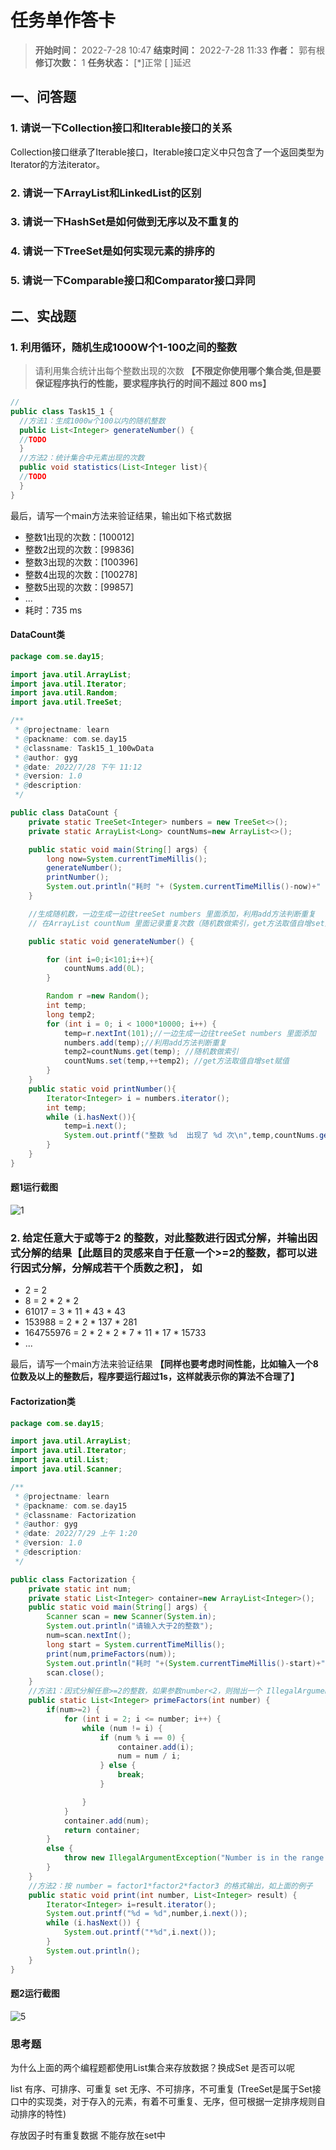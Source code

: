 [//]: # (注释
  Date: 2022-07-28 10:02:45
  LastEditors: gyg
  LastEditTime: 2022-07-29 02:11:11
  FilePath: \note\郭有根-第十五章作业.md
)

# 任务单作答卡

>**开始时间：** 2022-7-28 10:47 **结束时间：** 2022-7-28 11:33
**作者：** 郭有根 **修订次数：** 1 **任务状态：** [*]正常 [ ]延迟

## 一、问答题

### 1. 请说一下Collection接口和Iterable接口的关系

Collection接口继承了Iterable接口，Iterable接口定义中只包含了一个返回类型为Iterator的方法iterator。

### 2. 请说一下ArrayList和LinkedList的区别

### 3. 请说一下HashSet是如何做到无序以及不重复的

### 4. 请说一下TreeSet是如何实现元素的排序的

### 5. 请说一下Comparable接口和Comparator接口异同

## 二、实战题

### 1. 利用循环，随机生成1000W个1-100之间的整数

>请利用集合统计出每个整数出现的次数 **【不限定你使用哪个集合类,但是要保证程序执行的性能，要求程序执行的时间不超过 800 ms】**

```java
//
public class Task15_1 {
  //方法1：生成1000w个100以内的随机整数
  public List<Integer> generateNumber() {
  //TODO
  }
  //方法2：统计集合中元素出现的次数
  public void statistics(List<Integer list){
  //TODO
  }
}
```

最后，请写一个main方法来验证结果，输出如下格式数据

- 整数1出现的次数：[100012]
- 整数2出现的次数：[99836]
- 整数3出现的次数：[100396]
- 整数4出现的次数：[100278]
- 整数5出现的次数：[99857]
- ...
- 耗时：735 ms

#### DataCount类

```java
package com.se.day15;

import java.util.ArrayList;
import java.util.Iterator;
import java.util.Random;
import java.util.TreeSet;

/**
 * @projectname: learn
 * @packname: com.se.day15
 * @classname: Task15_1_100wData
 * @author: gyg
 * @date: 2022/7/28 下午 11:12
 * @version: 1.0
 * @description:
 */

public class DataCount {
    private static TreeSet<Integer> numbers = new TreeSet<>();
    private static ArrayList<Long> countNums=new ArrayList<>();

    public static void main(String[] args) {
        long now=System.currentTimeMillis();
        generateNumber();
        printNumber();
        System.out.println("耗时 "+ (System.currentTimeMillis()-now)+" ms");
    }

    //生成随机数，一边生成一边往treeSet numbers 里面添加，利用add方法判断重复
    // 在ArrayList countNum 里面记录重复次数（随机数做索引，get方法取值自增set赋值）

    public static void generateNumber() {

        for (int i=0;i<101;i++){
            countNums.add(0L);
        }

        Random r =new Random();
        int temp;
        long temp2;
        for (int i = 0; i < 1000*10000; i++) {
            temp=r.nextInt(101);//一边生成一边往treeSet numbers 里面添加
            numbers.add(temp);//利用add方法判断重复
            temp2=countNums.get(temp); //随机数做索引
            countNums.set(temp,++temp2); //get方法取值自增set赋值
        }
    }
    public static void printNumber(){
        Iterator<Integer> i = numbers.iterator();
        int temp;
        while (i.hasNext()){
            temp=i.next();
            System.out.printf("整数 %d  出现了 %d 次\n",temp,countNums.get(temp));
        }
    }
}
```

#### 题1运行截图

![1](https://s2.loli.net/2022/07/29/gsPrLT5DJckfUbh.png)

### 2. 给定任意大于或等于2 的整数，对此整数进行因式分解，并输出因式分解的结果【此题目的灵感来自于任意一个>=2的整数，都可以进行因式分解，分解成若干个质数之积】， 如

- 2 = 2
- 8 = 2 * 2 * 2
- 61017 = 3 * 11 * 43 * 43
- 153988 = 2 * 2 * 137 * 281
- 164755976 = 2 * 2 * 2 * 7 * 11 * 17 * 15733
- ...

最后，请写一个main方法来验证结果 **【同样也要考虑时间性能，比如输入一个8位数及以上的整数后，程序要运行超过1s，这样就表示你的算法不合理了】**

#### Factorization类

```java
package com.se.day15;

import java.util.ArrayList;
import java.util.Iterator;
import java.util.List;
import java.util.Scanner;

/**
 * @projectname: learn
 * @packname: com.se.day15
 * @classname: Factorization
 * @author: gyg
 * @date: 2022/7/29 上午 1:20
 * @version: 1.0
 * @description:
 */

public class Factorization {
    private static int num;
    private static List<Integer> container=new ArrayList<Integer>();
    public static void main(String[] args) {
        Scanner scan = new Scanner(System.in);
        System.out.println("请输入大于2的整数");
        num=scan.nextInt();
        long start = System.currentTimeMillis();
        print(num,primeFactors(num));
        System.out.println("耗时 "+(System.currentTimeMillis()-start)+" ms");
        scan.close();
    }
    //方法1：因式分解任意>=2的整数，如果参数number<2，则抛出一个 IllegalArgumentException 异常。返回值使用集合来存放此整数的所有质因子。
    public static List<Integer> primeFactors(int number) {
        if(num>=2) {
            for (int i = 2; i <= number; i++) {
                while (num != i) {
                    if (num % i == 0) {
                        container.add(i);
                        num = num / i;
                    } else {
                        break;
                    }

                }
            }
            container.add(num);
            return container;
        }
        else {
            throw new IllegalArgumentException("Number is in the range of 2");
        }
    }
    //方法2：按 number = factor1*factor2*factor3 的格式输出，如上面的例子
    public static void print(int number, List<Integer> result) {
        Iterator<Integer> i=result.iterator();
        System.out.printf("%d = %d",number,i.next());
        while (i.hasNext()) {
            System.out.printf("*%d",i.next());
        }
        System.out.println();
    }
}
```

#### 题2运行截图

![5](https://s2.loli.net/2022/07/29/taAbvdrh5CU2YjQ.png)

### 思考题

为什么上面的两个编程题都使用List集合来存放数据？换成Set 是否可以呢

list 有序、可排序、可重复
set 无序、不可排序，不可重复 (TreeSet是属于Set接口中的实现类，对于存入的元素，有着不可重复、无序，但可根据一定排序规则自动排序的特性)

存放因子时有重复数据 不能存放在set中
